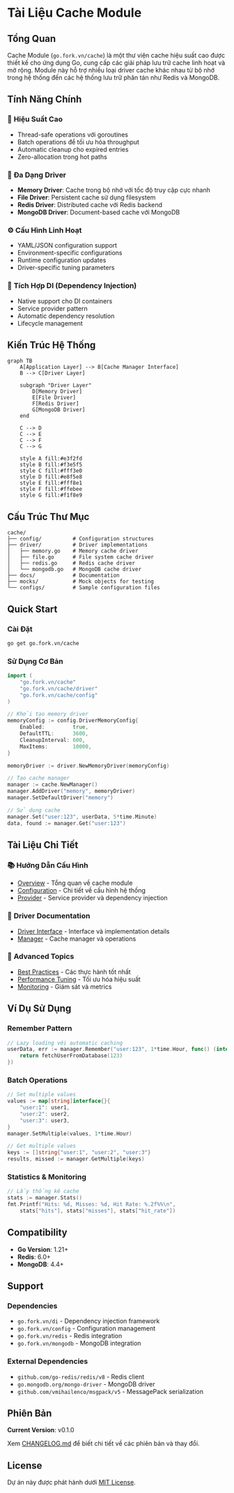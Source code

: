 # Tài Liệu Cache Module

## Tổng Quan

Cache Module (`go.fork.vn/cache`) là một thư viện cache hiệu suất cao được thiết kế cho ứng dụng Go, cung cấp các giải pháp lưu trữ cache linh hoạt và mở rộng. Module này hỗ trợ nhiều loại driver cache khác nhau từ bộ nhớ trong hệ thống đến các hệ thống lưu trữ phân tán như Redis và MongoDB.

## Tính Năng Chính

### 🚀 **Hiệu Suất Cao**
- Thread-safe operations với goroutines
- Batch operations để tối ưu hóa throughput
- Automatic cleanup cho expired entries
- Zero-allocation trong hot paths

### 🔧 **Đa Dạng Driver**
- **Memory Driver**: Cache trong bộ nhớ với tốc độ truy cập cực nhanh
- **File Driver**: Persistent cache sử dụng filesystem
- **Redis Driver**: Distributed cache với Redis backend
- **MongoDB Driver**: Document-based cache với MongoDB

### ⚙️ **Cấu Hình Linh Hoạt**
- YAML/JSON configuration support
- Environment-specific configurations
- Runtime configuration updates
- Driver-specific tuning parameters

### 🔄 **Tích Hợp DI (Dependency Injection)**
- Native support cho DI containers
- Service provider pattern
- Automatic dependency resolution
- Lifecycle management

## Kiến Trúc Hệ Thống

```mermaid
graph TB
    A[Application Layer] --> B[Cache Manager Interface]
    B --> C[Driver Layer]
    
    subgraph "Driver Layer"
        D[Memory Driver]
        E[File Driver] 
        F[Redis Driver]
        G[MongoDB Driver]
    end
    
    C --> D
    C --> E
    C --> F
    C --> G
    
    style A fill:#e3f2fd
    style B fill:#f3e5f5
    style C fill:#fff3e0
    style D fill:#e8f5e8
    style E fill:#fff8e1
    style F fill:#ffebee
    style G fill:#f1f8e9
```

## Cấu Trúc Thư Mục

```
cache/
├── config/          # Configuration structures
├── driver/          # Driver implementations
│   ├── memory.go    # Memory cache driver
│   ├── file.go      # File system cache driver
│   ├── redis.go     # Redis cache driver
│   └── mongodb.go   # MongoDB cache driver
├── docs/            # Documentation
├── mocks/           # Mock objects for testing
└── configs/         # Sample configuration files
```

## Quick Start

### Cài Đặt

```bash
go get go.fork.vn/cache
```

### Sử Dụng Cơ Bản

```go
import (
    "go.fork.vn/cache"
    "go.fork.vn/cache/driver"
    "go.fork.vn/cache/config"
)

// Khởi tạo memory driver
memoryConfig := config.DriverMemoryConfig{
    Enabled:         true,
    DefaultTTL:      3600,
    CleanupInterval: 600,
    MaxItems:        10000,
}

memoryDriver := driver.NewMemoryDriver(memoryConfig)

// Tạo cache manager
manager := cache.NewManager()
manager.AddDriver("memory", memoryDriver)
manager.SetDefaultDriver("memory")

// Sử dụng cache
manager.Set("user:123", userData, 5*time.Minute)
data, found := manager.Get("user:123")
```

## Tài Liệu Chi Tiết

### 📚 **Hướng Dẫn Cấu Hình**
- [Overview](overview.md) - Tổng quan về cache module
- [Configuration](config.md) - Chi tiết về cấu hình hệ thống
- [Provider](provider.md) - Service provider và dependency injection

### 🔧 **Driver Documentation**
- [Driver Interface](driver.md) - Interface và implementation details
- [Manager](manager.md) - Cache manager và operations

### 📖 **Advanced Topics**
- [Best Practices](best-practices.md) - Các thực hành tốt nhất
- [Performance Tuning](performance.md) - Tối ưu hóa hiệu suất
- [Monitoring](monitoring.md) - Giám sát và metrics

## Ví Dụ Sử Dụng

### Remember Pattern

```go
// Lazy loading với automatic caching
userData, err := manager.Remember("user:123", 1*time.Hour, func() (interface{}, error) {
    return fetchUserFromDatabase(123)
})
```

### Batch Operations

```go
// Set multiple values
values := map[string]interface{}{
    "user:1": user1,
    "user:2": user2,
    "user:3": user3,
}
manager.SetMultiple(values, 1*time.Hour)

// Get multiple values
keys := []string{"user:1", "user:2", "user:3"}
results, missed := manager.GetMultiple(keys)
```

### Statistics & Monitoring

```go
// Lấy thống kê cache
stats := manager.Stats()
fmt.Printf("Hits: %d, Misses: %d, Hit Rate: %.2f%%\n", 
    stats["hits"], stats["misses"], stats["hit_rate"])
```

## Compatibility

- **Go Version**: 1.21+
- **Redis**: 6.0+
- **MongoDB**: 4.4+

## Support

### Dependencies
- `go.fork.vn/di` - Dependency injection framework
- `go.fork.vn/config` - Configuration management
- `go.fork.vn/redis` - Redis integration
- `go.fork.vn/mongodb` - MongoDB integration

### External Dependencies
- `github.com/go-redis/redis/v8` - Redis client
- `go.mongodb.org/mongo-driver` - MongoDB driver
- `github.com/vmihailenco/msgpack/v5` - MessagePack serialization

## Phiên Bản

**Current Version**: v0.1.0

Xem [CHANGELOG.md](../CHANGELOG.md) để biết chi tiết về các phiên bản và thay đổi.

## License

Dự án này được phát hành dưới [MIT License](../LICENSE).
